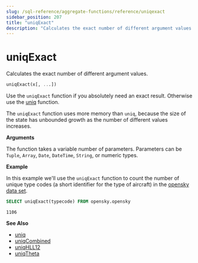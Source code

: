 ```yaml
---
slug: /sql-reference/aggregate-functions/reference/uniqexact
sidebar_position: 207
title: "uniqExact"
description: "Calculates the exact number of different argument values."
---
```


# uniqExact

Calculates the exact number of different argument values.

``` sql
uniqExact(x[, ...])
```

Use the `uniqExact` function if you absolutely need an exact result. Otherwise use the [uniq](/sql-reference/aggregate-functions/reference/uniq) function.

The `uniqExact` function uses more memory than `uniq`, because the size of the state has unbounded growth as the number of different values increases.

**Arguments**

The function takes a variable number of parameters. Parameters can be `Tuple`, `Array`, `Date`, `DateTime`, `String`, or numeric types.

**Example**

In this example we'll use the `uniqExact` function to count the number of unique type codes (a short identifier for the type of aircraft) in the [opensky data set](https://sql.clickhouse.com?query=U0VMRUNUIHVuaXFFeGFjdCh0eXBlY29kZSkgRlJPTSBvcGVuc2t5Lm9wZW5za3k&).

```sql title="Query"
SELECT uniqExact(typecode) FROM opensky.opensky
```

```response title="Response"
1106
```

**See Also**

- [uniq](/sql-reference/aggregate-functions/reference/uniq)
- [uniqCombined](../../../sql-reference/aggregate-functions/reference/uniq.md#agg_function-uniqcombined)
- [uniqHLL12](../../../sql-reference/aggregate-functions/reference/uniq.md#agg_function-uniqhll12)
- [uniqTheta](../../../sql-reference/aggregate-functions/reference/uniqthetasketch.md#agg_function-uniqthetasketch)
